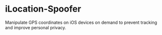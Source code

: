 # iLocation-Spoofer
Manipulate GPS coordinates on iOS devices on demand to prevent tracking and improve personal privacy.
